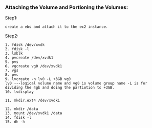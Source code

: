 ### Attaching the Volume and Portioning the Volumes:

Step1:
```
create a ebs and attach it to the ec2 instance.
```
Step2:
```
1. fdisk /dev/xvdk
2. fdisk -l
3. lsblk
4. pvcreate /dev/xvdk1
5. pvs
6. vgcreate vg0 /dev/xvdk1
7. vgs
8. pvs
9. lvcreate -n lv0 -L +3GB vg0
lv0 ---logical volume name and vg0 is volume group name -L is for dividing the 4gb and doing the partiotion to +3GB.
10. lvdisplay

11. mkdir.ext4 /dev/xvdk1

12. mkdir /data
13. mount /dev/xvdk1 /data
14. fdisk -l
15. dh -h
```

